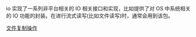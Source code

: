 
io 实现了一系列非平台相关的 IO 相关接口和实现，比如提供了对 OS 中系统相关的 IO 功能的封装。在进行流式读写(比如文件读写)时，通常会用到该包。

[文件复制操作](02/copyfile.go)

